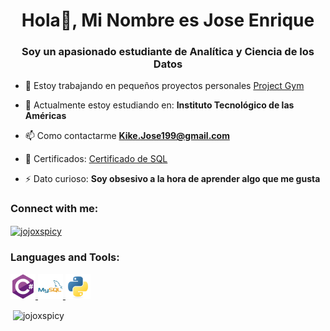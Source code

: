 <h1 align="center">Hola👋, Mi Nombre es Jose Enrique</h1>
<h3 align="center">Soy un apasionado estudiante de Analítica y Ciencia de los Datos</h3>

- 🔭 Estoy trabajando en pequeños proyectos personales 
       [Project Gym](https://github.com/JojoxSpicy/Project-Gym)

- 🌱 Actualmente estoy estudiando en: **Instituto Tecnológico de las Américas**

- 📫 Como contactarme **Kike.Jose199@gmail.com**

- 📄 Certificados:
       [Certificado de SQL](https://community.open-bootcamp.com/user/jojoxspicy/certificaciones/d638e5a1-7134-4581-8fe0-c49a4855ef57)

- ⚡ Dato curioso: **Soy obsesivo a la hora de aprender algo que me gusta**

<h3 align="left">Connect with me:</h3>
<p align="left">
<a href="https://instagram.com/jojoxspicy" target="blank"><img align="center" src="https://raw.githubusercontent.com/rahuldkjain/github-profile-readme-generator/master/src/images/icons/Social/instagram.svg" alt="jojoxspicy" height="30" width="40" /></a>
</p>

<h3 align="left">Languages and Tools:</h3>
<p align="left"> <a href="https://www.w3schools.com/cs/" target="_blank" rel="noreferrer"> <img src="https://raw.githubusercontent.com/devicons/devicon/master/icons/csharp/csharp-original.svg" alt="csharp" width="40" height="40"/> </a> <a href="https://www.mysql.com/" target="_blank" rel="noreferrer"> <img src="https://raw.githubusercontent.com/devicons/devicon/master/icons/mysql/mysql-original-wordmark.svg" alt="mysql" width="40" height="40"/> </a> <a href="https://www.python.org" target="_blank" rel="noreferrer"> <img src="https://raw.githubusercontent.com/devicons/devicon/master/icons/python/python-original.svg" alt="python" width="40" height="40"/> </a> </p>

<p>&nbsp;<img align="center" src="https://github-readme-stats.vercel.app/api?username=jojoxspicy&show_icons=true&locale=en" alt="jojoxspicy" /></p>

